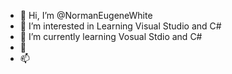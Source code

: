 - 👋 Hi, I’m @NormanEugeneWhite
- 👀 I’m interested in Learning  Visual Studio and C#
- 🌱 I’m currently learning Vosual Stdio and C#
- 💞️ 
- 📫 

<!---
NormanEugeneWhite/NormanEugeneWhite is a ✨ special ✨ repository because its `README.md` (this file) appears on your GitHub profile.
You can click the Preview link to take a look at your changes.
--->
